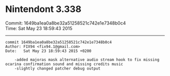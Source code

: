 # Nintendont 3.338
Commit: 1649ba1ea0a8be32a51258521c742e1e7348b0c4  
Time: Sat May 23 18:59:43 2015   

-----

```
commit 1649ba1ea0a8be32a51258521c742e1e7348b0c4
Author: FIX94 <fix94.1@gmail.com>
Date:   Sat May 23 18:59:43 2015 +0200

    -added majoras mask alternative audio stream hook to fix missing ocarina confirmation sound and missing credits music
    -slightly changed patcher debug output
```
